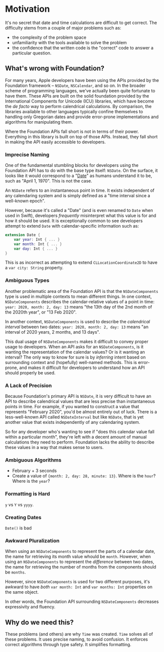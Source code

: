 # Motivation

It's no secret that date and time calculations are difficult to get correct. The difficulty stems from a couple of major problems such as:

- the complexity of the problem space
- unfamiliarity with the tools available to solve the problem
- the confidence that the written code is the "correct" code to answer a particular question. 

## What's wrong with Foundation?

For many years, Apple developers have been using the APIs provided by the Foundation framework – `NSDate`, `NSCalendar`, and so on. In the broader scheme of programming languages, we've actually been quite fortunate to have them. These APIs are built on the solid foundation provided by the International Components for Unicode (ICU) libraries, which have become the *de facto* way to perform calendrical calculations. By comparison, the libraries available to other languages typically confine themselves to handling only Gregorian dates and provide error-prone implementations and algorithms for manipulating them.

Where the Foundation APIs fall short is not in terms of their power. Everything in this library is built on top of those APIs. Instead, they fall short in making the API easily accessible to developers.

### Imprecise Naming

One of the fundamental stumbling blocks for developers using the Foundation API has to do with the base type itself: `NSDate`. On the surface, it looks like it would correspond to a "[Date](https://en.wikipedia.org/wiki/Calendar_date)" as humans understand it to be, such as "April 1, 1970". This is not the case.

An `NSDate` refers to an instantaneous point in time. It exists independent of any calendaring system and is simply defined as a "time interval since a well-known epoch".

However, because it's called a "Date" (and is even renamed to `Date` when used in Swift), developers *frequently* misinterpret what this value is for and how it should be used. It is exceptionally common to see developers attempt to extend `Date` with calendar-specific information such as:

```swift
extension Date {
    var year: Int { ... }
    var month: Int { ... }
    var day: Int { ... }
}
```

This is as incorrect as attempting to extend `CLLocationCoordinate2D` to have a `var city: String` property.

### Ambiguous Types

Another problematic area of the Foundation API is that the `NSDateComponents` type is used in multiple contexts to mean different things. In one context, `NSDateComponents` describes the calendar-relative values of a point in time: `year: 2020, month: 2, day: 13` means "the 13th day of the 2nd month of the 2020th year", or "13 Feb 2020".

In another context, `NSDateComponents` is used to describe the _calendrical interval_ between two dates: `year: 2020, month: 2, day: 13` means "an interval of 2020 years, 2 months, and 13 days".

This dual usage of `NSDateComponents` makes it difficult to convey proper usage to developers. When an API asks for an `NSDateComponents`, is it wanting the representation of the calendar values? Or is it wanting an interval? The only way to know for sure is by *inferring* intent based on surrounding context and (hopefully) well-named methods. This is error-prone, and makes it difficult for developers to understand how an API should properly be used.

### A Lack of Precision

Because Foundation's primary API is `NSDate`, it is very difficult to have an API to describe calendrical values that are less precise than instantaneous points in time. For example, if you wanted to construct a value that represents "February 2020", you'd be almost entirely out of luck. There is a less-well-known API called `NSDateInterval` but like `NSDate`, that is yet another value that exists independently of any calendaring system.

So for any developer who's wanting to see if "does this calendar value fall within a particular month", they're left with a decent amount of manual calculations they need to perform. Foundation lacks the ability to describe these values in a way that makes sense to users.

### Ambiguous Algorithms

- February + 3 seconds
- Create  a value of `{month: 2, day: 28, minute: 13}`. Where is the `hour`? Where is the `year`?


### Formatting is Hard

`y` vs `Y` vs `yyyy`.

### Creating Dates

`Date()` is bad

### Awkward Pluralization

When using an `NSDateComponents` to represent the parts of a calendar date, the name for retrieving its month value whould be `month`. However, when using an `NSDateComponents` to represent the *difference* between two dates, the name for retrieving the number of months from the components should be `months`.

However, since `NSDateComponents` is used for two different purposes, it's awkward to have *both* `var month: Int` and `var months: Int` properties on the same object.

In other words, the Foundation API surrounding `NSDateComponents` decreases expressivity and fluency.

## Why do we need this?

These problems (and others) are why `Time` was created. `Time` solves all of these problems. It uses precise naming, to avoid confusion. It enforces correct algorithms through type safety. It simplifies formatting. 
